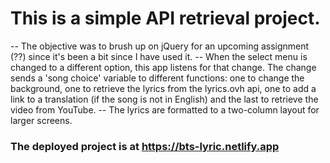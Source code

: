 
# This is a simple API retrieval project. 

-- The objective was to brush up on jQuery for an upcoming assignment (??) since it's been a bit since I have used it. 
-- When the select menu is changed to a different option, this app listens for that change. The change sends a 'song choice' variable to different functions: one to change the background, one to retrieve the lyrics from the lyrics.ovh api, one to add a link to a translation (if the song is not in English) and the last to retrieve the video from YouTube. 
-- The lyrics are formatted to a two-column layout for larger screens. 

### The deployed project is at https://bts-lyric.netlify.app